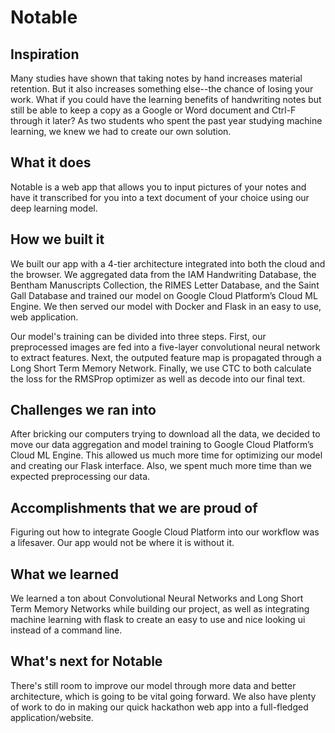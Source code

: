 # Notable

## Inspiration

Many studies have shown that taking notes by hand increases material retention. But it also increases something else--the chance of losing your work. What if you could have the learning benefits of handwriting notes but still be able to keep a copy as a Google or Word document and Ctrl-F through it later? As two students who spent the past year studying machine learning, we knew we had to create our own solution.

## What it does

Notable is a web app that allows you to input pictures of your notes and have it transcribed for you into a text document of your choice using our deep learning model.

## How we built it

We built our app with a 4-tier architecture integrated into both the cloud and the browser. We aggregated data from the IAM Handwriting Database, the Bentham Manuscripts Collection, the RIMES Letter Database, and the Saint Gall Database and trained our model on Google Cloud Platform’s Cloud ML Engine. We then served our model with Docker and Flask in an easy to use, web application.

Our model's training can be divided into three steps. First, our preprocessed images are fed into a five-layer convolutional neural network to extract features. Next, the outputed feature map is propagated through a Long Short Term Memory Network. Finally, we use CTC to both calculate the loss for the RMSProp optimizer as well as decode into our final text.

## Challenges we ran into

After bricking our computers trying to download all the data, we decided to move our data aggregation and model training to Google Cloud Platform’s Cloud ML Engine. This allowed us much more time for optimizing our model and creating our Flask interface. Also, we spent much more time than we expected preprocessing our data.

## Accomplishments that we are proud of

Figuring out how to integrate Google Cloud Platform into our workflow was a lifesaver. Our app would not be where it is without it.

## What we learned

We learned a ton about Convolutional Neural Networks and Long Short Term Memory Networks while building our project, as well as integrating machine learning with flask to create an easy to use and nice looking ui instead of a command line.

## What's next for Notable

There's still room to improve our model through more data and better architecture, which is going to be vital going forward. We also have plenty of work to do in making our quick hackathon web app into a full-fledged application/website.
